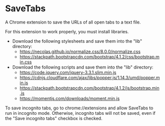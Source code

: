 # SaveTabs
A Chrome extension to save the URLs of all open tabs to a text file.

For this extension to work properly, you must install libraries.
* Download the following stylesheets and save them into the "lib" directory:
    * https://necolas.github.io/normalize.css/8.0.0/normalize.css
    * https://stackpath.bootstrapcdn.com/bootstrap/4.1.2/css/bootstrap.min.css
* Download the following scripts and save them into the "lib" directory:
    * https://code.jquery.com/jquery-3.3.1.slim.min.js
    * https://cdnjs.cloudflare.com/ajax/libs/popper.js/1.14.3/umd/popper.min.js
    * https://stackpath.bootstrapcdn.com/bootstrap/4.1.2/js/bootstrap.min.js
    * https://momentjs.com/downloads/moment.min.js

To save incognito tabs, go to chrome://extensions and allow SaveTabs to run in incognito mode. Otherwise, incognito tabs will not be saved, even if the "Save incognito tabs" checkbox is checked.
